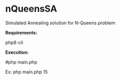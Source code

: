 # nQueensSA
Simulated Annealing solution for N-Queens problem

**Requirements:**

php8-cli


**Execution:**

#php main.php <number of queens>

Ex:
  php main.php 15
